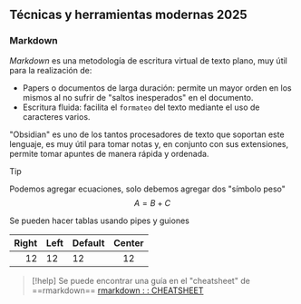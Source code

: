 ## Técnicas y herramientas modernas 2025
### Markdown

*Markdown* es una metodología de escritura virtual de texto plano, muy útil para la realización de:

* Papers o documentos de larga duración: permite un mayor orden en los mismos al no sufrir de "saltos inesperados" en el documento.
* Escritura fluida: facilita el `formateo` del texto mediante el uso de caracteres varios.

"Obsidian" es uno de los tantos procesadores de texto que soportan este lenguaje, es muy útil para tomar notas y, en conjunto con sus extensiones, permite tomar apuntes de manera rápida y ordenada.

>[!tip]
>Podemos agregar ecuaciones, solo debemos agregar dos "símbolo peso"
> $$A=B+C$$

Se pueden hacer tablas usando pipes y guiones

| Right | Left | Default | Center |
| ----: | :--- | ------- | :----: |
|    12 | 12   | 12      |   12   |

>[!help]
>Se puede encontrar una guía en el "cheatsheet" de ==rmarkdown==
>[rmarkdown : : CHEATSHEET](https://rstudio.github.io/cheatsheets/translations/spanish/rmarkdown_es.pdf)



 

 